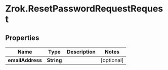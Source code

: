 # Zrok.ResetPasswordRequestRequest

## Properties

Name | Type | Description | Notes
------------ | ------------- | ------------- | -------------
**emailAddress** | **String** |  | [optional] 


